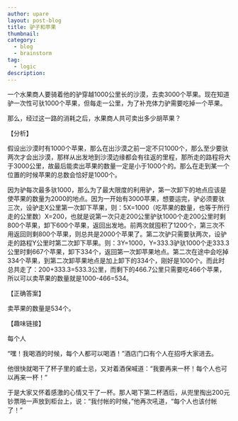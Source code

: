```yaml
---
author: upare
layout: post-blog
title: 驴子和苹果
thumbnail:
category:
  - blog
  - brainstorm
tag:
  - logic
description: 
---
```

一个水果商人要骑着他的驴穿越1000公里长的沙漠，去卖3000个苹果。现在知道驴一次性可驮1000个苹果，但每走一公里，为了补充体力驴需要吃掉一个苹果。

那么，经过这一路的消耗之后，水果商人共可卖出多少胡苹果？

【分析】

假设出沙漠时有1000个苹果，那么在出沙漠之前一定不只1000个，那么至少要驮两次才会出沙漠，那样从出发地到沙漠边缘都会有往返的里程，那所走的路程将大于3000公里，故最后能卖出苹果的数量一定是小于1000个的。那么在走到某一个位置的时候苹果的总数会恰好是1000个。

因为驴每次最多驮1000，那么为了最大限度的利用驴，第一次卸下的地点应该是使苹果的数量为2000的地点。因为一开始有3000苹果，想要运完，驴必须要驮三次，设驴走X公里第一次卸下苹果，则：5X=1000（吃苹果的数量，也等于所行走的公里数）X=200，也就是说第一次只走200公里驴驮1000个走200公里时剩800个苹果，卸下600个苹果，返回出发地。前两次就囤积了1200个，第三次不用返回则剩800个苹果，则总共是2000个苹果了。第二次驴只需要驮两次，设驴走的路程Y公里时第二次卸下苹果。则：3Y=1000，Y=333.3驴驮1000个走333.3公里时剩667个苹果，卸下334个，返回第一次卸苹果地点。第二次在途中会吃掉334个苹果，到第二次卸苹果地点是加上卸下的334个，刚好是1000个。而此时总共走了：200+333.3=533.3公里，而剩下的466.7公里只需要吃466个苹果，所以可以卖苹果的数量就是1000-466=534。

【正确答案】

卖苹果的数量是534个。

【趣味链接】

每个人

“嘿！我喝酒的时候，每个人都可以喝酒！”酒店门口有个人在招呼大家进去。

他很快就喝干了杯子里的威士忌，又对着酒保喊道：“我要再来一杯！每个人也可以再来一杯！”

于是大家又怀着感激的心情又干了一杯。那人喝下第二杯酒后，从兜里掏出200元钞票啪一声放到柜台上，说：“我付帐的时候，”他再次吼道，“每个人也该付帐了！”